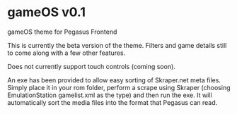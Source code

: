# gameOS v0.1
gameOS theme for Pegasus Frontend

This is currently the beta version of the theme. Filters and game details still to come along with a few other features.

Does not currently support touch controls (coming soon).

An exe has been provided to allow easy sorting of Skraper.net meta files. Simply place it in your rom folder, perform a scrape using Skraper (choosing EmulationStation gamelist.xml as the type) and then run the exe. It will automatically sort the media files into the format that Pegasus can read.
